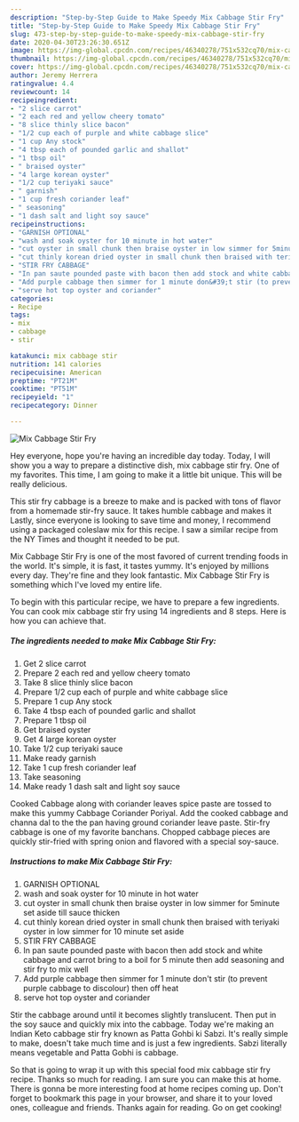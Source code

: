 ```yaml
---
description: "Step-by-Step Guide to Make Speedy Mix Cabbage Stir Fry"
title: "Step-by-Step Guide to Make Speedy Mix Cabbage Stir Fry"
slug: 473-step-by-step-guide-to-make-speedy-mix-cabbage-stir-fry
date: 2020-04-30T23:26:30.651Z
image: https://img-global.cpcdn.com/recipes/46340278/751x532cq70/mix-cabbage-stir-fry-recipe-main-photo.jpg
thumbnail: https://img-global.cpcdn.com/recipes/46340278/751x532cq70/mix-cabbage-stir-fry-recipe-main-photo.jpg
cover: https://img-global.cpcdn.com/recipes/46340278/751x532cq70/mix-cabbage-stir-fry-recipe-main-photo.jpg
author: Jeremy Herrera
ratingvalue: 4.4
reviewcount: 14
recipeingredient:
- "2 slice carrot"
- "2 each red and yellow cheery tomato"
- "8 slice thinly slice bacon"
- "1/2 cup each of purple and white cabbage slice"
- "1 cup Any stock"
- "4 tbsp each of pounded garlic and shallot"
- "1 tbsp oil"
- " braised oyster"
- "4 large korean oyster"
- "1/2 cup teriyaki sauce"
- " garnish"
- "1 cup fresh coriander leaf"
- " seasoning"
- "1 dash salt and light soy sauce"
recipeinstructions:
- "GARNISH OPTIONAL"
- "wash and soak oyster for 10 minute in hot water"
- "cut oyster in small chunk then braise oyster in low simmer for 5minute set aside till sauce thicken"
- "cut thinly korean dried oyster in small chunk then braised with teriyaki oyster in low simmer for 10 minute set aside"
- "STIR FRY CABBAGE"
- "In pan saute pounded paste with bacon then add stock and white cabbage and carrot bring to a boil for 5 minute then add seasoning and stir fry to mix well"
- "Add purple cabbage then simmer for 1 minute don&#39;t stir (to prevent purple cabbage to discolour) then off heat"
- "serve hot top oyster and coriander"
categories:
- Recipe
tags:
- mix
- cabbage
- stir

katakunci: mix cabbage stir 
nutrition: 141 calories
recipecuisine: American
preptime: "PT21M"
cooktime: "PT51M"
recipeyield: "1"
recipecategory: Dinner

---
```



![Mix Cabbage Stir Fry](https://img-global.cpcdn.com/recipes/46340278/751x532cq70/mix-cabbage-stir-fry-recipe-main-photo.jpg)

Hey everyone, hope you're having an incredible day today. Today, I will show you a way to prepare a distinctive dish, mix cabbage stir fry. One of my favorites. This time, I am going to make it a little bit unique. This will be really delicious.

This stir fry cabbage is a breeze to make and is packed with tons of flavor from a homemade stir-fry sauce. It takes humble cabbage and makes it Lastly, since everyone is looking to save time and money, I recommend using a packaged coleslaw mix for this recipe. I saw a similar recipe from the NY Times and thought it needed to be put.

Mix Cabbage Stir Fry is one of the most favored of current trending foods in the world. It's simple, it is fast, it tastes yummy. It's enjoyed by millions every day. They're fine and they look fantastic. Mix Cabbage Stir Fry is something which I've loved my entire life.


To begin with this particular recipe, we have to prepare a few ingredients. You can cook mix cabbage stir fry using 14 ingredients and 8 steps. Here is how you can achieve that.

<!--inarticleads1-->

##### The ingredients needed to make Mix Cabbage Stir Fry:

1. Get 2 slice carrot
1. Prepare 2 each red and yellow cheery tomato
1. Take 8 slice thinly slice bacon
1. Prepare 1/2 cup each of purple and white cabbage slice
1. Prepare 1 cup Any stock
1. Take 4 tbsp each of pounded garlic and shallot
1. Prepare 1 tbsp oil
1. Get  braised oyster
1. Get 4 large korean oyster
1. Take 1/2 cup teriyaki sauce
1. Make ready  garnish
1. Take 1 cup fresh coriander leaf
1. Take  seasoning
1. Make ready 1 dash salt and light soy sauce


Cooked Cabbage along with coriander leaves spice paste are tossed to make this yummy Cabbage Coriander Poriyal. Add the cooked cabbage and channa dal to the the pan having ground coriander leave paste. Stir-fry cabbage is one of my favorite banchans. Chopped cabbage pieces are quickly stir-fried with spring onion and flavored with a special soy-sauce. 

<!--inarticleads2-->

##### Instructions to make Mix Cabbage Stir Fry:

1. GARNISH OPTIONAL
1. wash and soak oyster for 10 minute in hot water
1. cut oyster in small chunk then braise oyster in low simmer for 5minute set aside till sauce thicken
1. cut thinly korean dried oyster in small chunk then braised with teriyaki oyster in low simmer for 10 minute set aside
1. STIR FRY CABBAGE
1. In pan saute pounded paste with bacon then add stock and white cabbage and carrot bring to a boil for 5 minute then add seasoning and stir fry to mix well
1. Add purple cabbage then simmer for 1 minute don&#39;t stir (to prevent purple cabbage to discolour) then off heat
1. serve hot top oyster and coriander


Stir the cabbage around until it becomes slightly translucent. Then put in the soy sauce and quickly mix into the cabbage. Today we&#39;re making an Indian Keto cabbage stir fry known as Patta Gohbi ki Sabzi. It&#39;s really simple to make, doesn&#39;t take much time and is just a few ingredients. Sabzi literally means vegetable and Patta Gobhi is cabbage. 

So that is going to wrap it up with this special food mix cabbage stir fry recipe. Thanks so much for reading. I am sure you can make this at home. There is gonna be more interesting food at home recipes coming up. Don't forget to bookmark this page in your browser, and share it to your loved ones, colleague and friends. Thanks again for reading. Go on get cooking!
